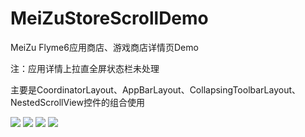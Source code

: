 # MeiZuStoreScrollDemo
MeiZu Flyme6应用商店、游戏商店详情页Demo

注：应用详情上拉直全屏状态栏未处理

主要是CoordinatorLayout、AppBarLayout、CollapsingToolbarLayout、NestedScrollView控件的组合使用

![](https://github.com/breewf/MeiZuStoreScrollDemo/blob/master/app/src/main/java/com/ghy/meizustorescrolldemo/screen/S70401-14185314.jpg?raw=true)
![](https://github.com/breewf/MeiZuStoreScrollDemo/blob/master/app/src/main/java/com/ghy/meizustorescrolldemo/screen/S70401-14190792.jpg?raw=true)
![](https://github.com/breewf/MeiZuStoreScrollDemo/blob/master/app/src/main/java/com/ghy/meizustorescrolldemo/screen/S70401-14191596.jpg?raw=true)
![](https://github.com/breewf/MeiZuStoreScrollDemo/blob/master/app/src/main/java/com/ghy/meizustorescrolldemo/screen/S70401-14201382.jpg?raw=true)
